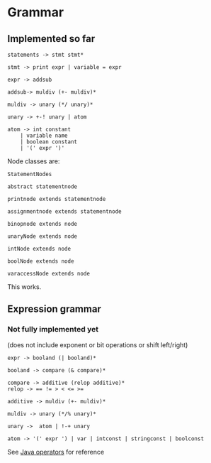 # Grammar

## Implemented so far

```
statements -> stmt stmt*

stmt -> print expr | variable = expr

expr -> addsub

addsub-> muldiv (+- muldiv)*

muldiv -> unary (*/ unary)*

unary -> +-! unary | atom

atom -> int constant
	| variable name
	| boolean constant
	| '(' expr ')'
```


Node classes are:

`StatementNodes`

`abstract statementnode`

`printnode extends statementnode`

`assignmentnode extends statementnode`

`binopnode extends node`

`unaryNode extends node`

`intNode extends node`

`boolNode extends node`

`varaccessNode extends node`


This works.

## Expression grammar

### Not fully implemented yet

(does not include exponent or bit operations or shift left/right)

```
expr -> booland (| booland)*

booland -> compare (& compare)*

compare -> additive (relop additive)*
relop -> == != > < <= >=

additive -> muldiv (+- muldiv)*

muldiv -> unary (*/% unary)*

unary ->  atom | !-+ unary

atom -> '(' expr ') | var | intconst | stringconst | boolconst 
```

See [Java operators](https://docs.oracle.com/javase/tutorial/java/nutsandbolts/operators.html)
for reference
